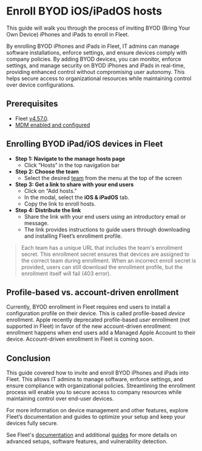 # Enroll BYOD iOS/iPadOS hosts

This guide will walk you through the process of inviting BYOD (Bring Your Own Device) iPhones and iPads to enroll in Fleet.

By enrolling BYOD iPhones and iPads in Fleet, IT admins can manage software installations, enforce settings, and ensure devices comply with company policies. By adding BYOD devices, you can monitor, enforce settings, and manage security on BYOD iPhones and iPads in real-time, providing enhanced control without compromising user autonomy. This helps secure access to organizational resources while maintaining control over device configurations.

## Prerequisites

* Fleet [v4.57.0](https://github.com/fleetdm/fleet/releases/tag/fleet-v4.57.0).
* [MDM enabled and configured](https://fleetdm.com/guides/macos-mdm-setup)

## Enrolling BYOD iPad/iOS devices in Fleet

* **Step 1: Navigate to the manage hosts page**
    * Click “Hosts” in the top navigation bar
* **Step 2: Choose the team**
    * Select the desired [team](https://fleetdm.com/guides/teams) from the menu at the top of the screen
* **Step 3: Get a link to share with your end users**
    * Click on “Add hosts.”
    * In the modal, select the **iOS & iPadOS** tab.
    * Copy the link to enroll hosts.
* **Step 4: Distribute the link**
    * Share the link with your end users using an introductory email or message.
    * The link provides instructions to guide users through downloading and installing Fleet’s enrollment profile.

> Each team has a unique URL that includes the team's enrollment secret. This enrollment secret ensures that devices are assigned to the correct team during enrollment. When an incorrect enroll secret is provided, users can still download the enrollment profile, but the enrollment itself will fail (403 error).

## Profile-based vs. account-driven enrollment

Currently, BYOD enrollment in Fleet requires end users to install a configuration profile on their device. This is called profile-based _device_ enrollment. Apple recently deprecated profile-based _user_ enrollment (not supported in Fleet) in favor of the new account-driven enrollment: enrollment happens when end users add a Managed Apple Account to their device. Account-driven enrollment in Fleet is coming soon.

## Conclusion

This guide covered how to invite and enroll BYOD iPhones and iPads into Fleet. This allows IT admins to manage software, enforce settings, and ensure compliance with organizational policies. Streamlining the enrollment process will enable you to secure access to company resources while maintaining control over end-user devices.

For more information on device management and other features, explore Fleet’s documentation and guides to optimize your setup and keep your devices fully secure.

See Fleet's [documentation](https://fleetdm.com/docs/using-fleet) and additional [guides](https://fleetdm.com/guides) for more details on advanced setups, software features, and vulnerability detection.


<meta name="articleTitle" value="Enrolling BYOD iPad/iOS devices in Fleet">
<meta name="authorFullName" value="Roberto Dip">
<meta name="authorGitHubUsername" value="roperzh">
<meta name="category" value="guides">
<meta name="publishedOn" value="2024-09-20">
<meta name="description" value="This guide will walk you through the process of inviting BYOD iPhones and iPads to enroll in Fleet.">

